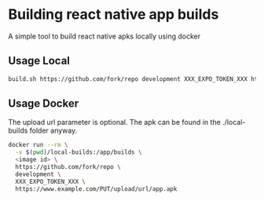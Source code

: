# Building react native app builds
A simple tool to build react native apks locally using docker

## Usage Local
```sh
build.sh https://github.com/fork/repo development XXX_EXPO_TOKEN_XXX https://www.example.com/PUT/upload/url/app.apk
```

## Usage Docker
The upload url parameter is optional. The apk can be found in the ./local-builds folder anyway.

```sh
docker run --rm \
  -v $(pwd)/local-builds:/app/builds \
  <image id> \
  https://github.com/fork/repo \
  development \
  XXX_EXPO_TOKEN_XXX \
  https://www.example.com/PUT/upload/url/app.apk
```